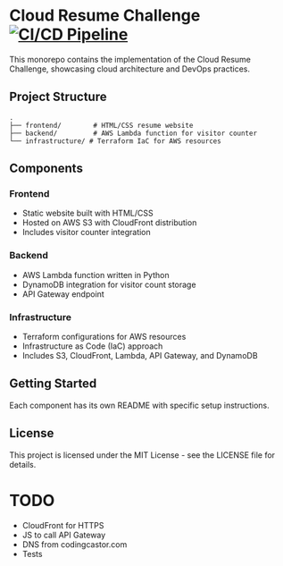 # Cloud Resume Challenge [![CI/CD Pipeline](https://github.com/codingcastor/cloud-resume-challenge/actions/workflows/main.yml/badge.svg?branch=main)](https://github.com/codingcastor/cloud-resume-challenge/actions/workflows/main.yml)

This monorepo contains the implementation of the Cloud Resume Challenge, showcasing cloud architecture and DevOps practices.

## Project Structure

```
.
├── frontend/        # HTML/CSS resume website
├── backend/         # AWS Lambda function for visitor counter
└── infrastructure/ # Terraform IaC for AWS resources
```

## Components

### Frontend
- Static website built with HTML/CSS
- Hosted on AWS S3 with CloudFront distribution
- Includes visitor counter integration

### Backend
- AWS Lambda function written in Python
- DynamoDB integration for visitor count storage
- API Gateway endpoint

### Infrastructure
- Terraform configurations for AWS resources
- Infrastructure as Code (IaC) approach
- Includes S3, CloudFront, Lambda, API Gateway, and DynamoDB

## Getting Started

Each component has its own README with specific setup instructions.

## License

This project is licensed under the MIT License - see the LICENSE file for details.

# TODO
- CloudFront for HTTPS
- JS to call API Gateway
- DNS from codingcastor.com
- Tests